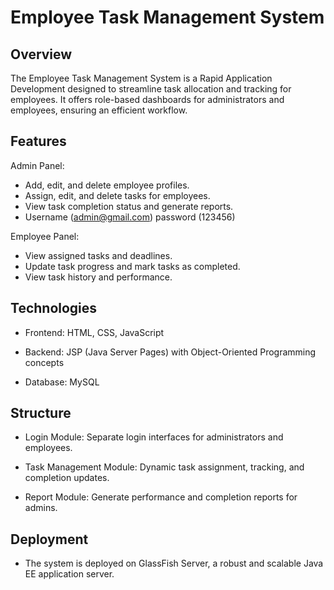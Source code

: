 
# Employee Task Management System
## Overview
The Employee Task Management System is a Rapid Application Development designed to streamline task allocation and tracking for employees. It offers role-based dashboards for administrators and employees, ensuring an efficient workflow.

## Features
Admin Panel:
- Add, edit, and delete employee profiles.
- Assign, edit, and delete tasks for employees.
- View task completion status and generate reports.
- Username (admin@gmail.com) password (123456)
 
Employee Panel:
- View assigned tasks and deadlines.
- Update task progress and mark tasks as completed.
- View task history and performance.

## Technologies
- Frontend: HTML, CSS, JavaScript

- Backend: JSP (Java Server Pages) with Object-Oriented Programming concepts

- Database: MySQL

## Structure

- Login Module: Separate login interfaces for administrators and employees.

- Task Management Module: Dynamic task assignment, tracking, and completion updates.

- Report Module: Generate performance and completion reports for admins.

## Deployment
- The system is deployed on GlassFish Server, a robust and scalable Java EE application server.


